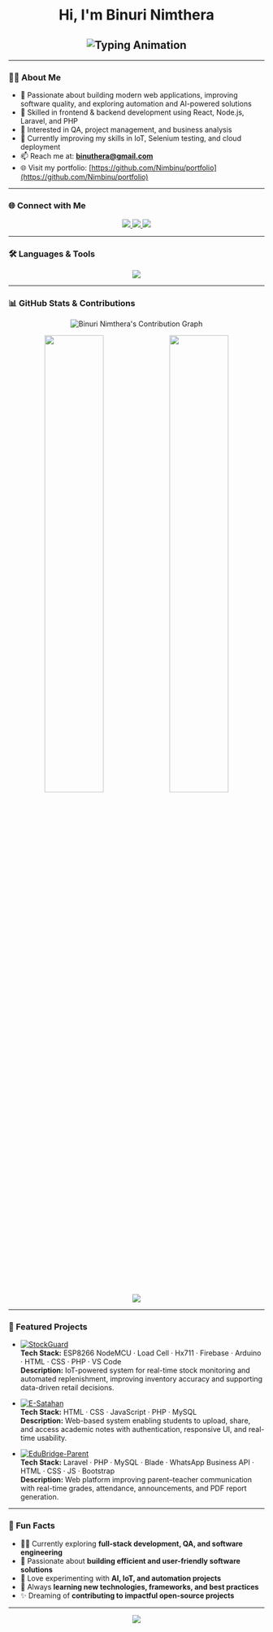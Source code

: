 <!-- 👋 Simple Heading -->
<h1 align="center">Hi, I'm Binuri Nimthera</h1>

<!-- ✨ Typing Animation Header -->
<h2 align="center">
  <img src="https://readme-typing-svg.herokuapp.com?font=Poppins&weight=600&size=32&duration=3000&pause=1000&color=800080&center=true&vCenter=true&width=700&lines=CIS+Undergraduate;Exploring+Software+Engineering;Quality+Assurance+Engineer;Project+Manager;Business+Analyst" alt="Typing Animation" />
</h2>

---

### 🧑‍💻 About Me

- 🚀 Passionate about building modern web applications, improving software quality, and exploring automation and AI-powered solutions  
- 🧩 Skilled in frontend & backend development using React, Node.js, Laravel, and PHP  
- 🎯 Interested in QA, project management, and business analysis  
- 🌱 Currently improving my skills in IoT, Selenium testing, and cloud deployment  
- 📫 Reach me at: **binuthera@gmail.com**  
- 🌐 Visit my portfolio: [https://github.com/Nimbinu/portfolio](https://github.com/Nimbinu/portfolio)

---

### 🌐 Connect with Me
<p align="center">
  <a href="https://linkedin.com/in/binuri-nimthera" target="_blank">
    <img src="https://img.shields.io/badge/LinkedIn-800080?style=for-the-badge&logo=linkedin&logoColor=white" />
  </a>
  <a href="https://facebook.com/gallagebinuri" target="_blank">
    <img src="https://img.shields.io/badge/Facebook-800080?style=for-the-badge&logo=facebook&logoColor=white" />
  </a>
  <a href="mailto:binuthera@gmail.com" target="_blank">
    <img src="https://img.shields.io/badge/Gmail-800080?style=for-the-badge&logo=gmail&logoColor=white" />
  </a>
</p>

---

### 🛠️ Languages & Tools
<p align="center">
  <img src="https://skillicons.dev/icons?i=html,css,js,react,reactnative,nodejs,express,mongodb,mysql,java,php,nextjs,postman,selenium,figma,git,arduino,c,cpp,firebase,laravel,bootstrap" />
</p>

---

### 📊 GitHub Stats & Contributions

<p align="center">
  <!-- 🌟 Dynamic Contribution Graph -->
  <img src="https://github-readme-activity-graph.vercel.app/graph?username=Nimbinu&theme=react-dark&hide_border=true&area=true&color=800080&line=800080&point=FFFFFF&custom_title=Binuri%20Nimthera's%20Contribution%20Graph" alt="Binuri Nimthera's Contribution Graph" />
</p>

<p align="center">
  <img width="48%" src="https://github-readme-stats.vercel.app/api?username=Nimbinu&show_icons=true&theme=tokyonight&hide_border=true" />
  <img width="48%" src="https://github-readme-streak-stats.herokuapp.com/?user=Nimbinu&theme=tokyonight&hide_border=true" />
</p>

<p align="center">
  <img src="https://github-readme-stats.vercel.app/api/top-langs?username=Nimbinu&show_icons=true&locale=en&layout=compact&theme=tokyonight&hide_border=true" />
</p>

---

### 🚀 Featured Projects

- [![StockGuard](https://img.shields.io/badge/StockGuard-IoT%20Inventory-800080?style=for-the-badge&logo=github)](https://github.com/Nimbinu/StockGuard)  
**Tech Stack:** ESP8266 NodeMCU · Load Cell · Hx711 · Firebase · Arduino · HTML · CSS · PHP · VS Code  
**Description:** IoT-powered system for real-time stock monitoring and automated replenishment, improving inventory accuracy and supporting data-driven retail decisions.

- [![E-Satahan](https://img.shields.io/badge/E--Satahan-Online%20Note%20Sharing-800080?style=for-the-badge&logo=github)](https://github.com/Nimbinu/E-Satahan)  
**Tech Stack:** HTML · CSS · JavaScript · PHP · MySQL  
**Description:** Web-based system enabling students to upload, share, and access academic notes with authentication, responsive UI, and real-time usability.

- [![EduBridge-Parent](https://img.shields.io/badge/EduBridge-Parent%20Teacher%20Management-800080?style=for-the-badge&logo=github)](https://github.com/Nimbinu/EduBridge-Parent)  
**Tech Stack:** Laravel · PHP · MySQL · Blade · WhatsApp Business API · HTML · CSS · JS · Bootstrap  
**Description:** Web platform improving parent–teacher communication with real-time grades, attendance, announcements, and PDF report generation.

---

### 🎯 Fun Facts
- 👨‍💻 Currently exploring **full-stack development, QA, and software engineering**  
- 🎯 Passionate about **building efficient and user-friendly software solutions**  
- 🤖 Love experimenting with **AI, IoT, and automation projects**  
- 🌱 Always **learning new technologies, frameworks, and best practices**  
- ✨ Dreaming of **contributing to impactful open-source projects**

---

<p align="center">
  <img src="https://capsule-render.vercel.app/api?type=waving&color=800080&height=100&section=footer" />
</p>
